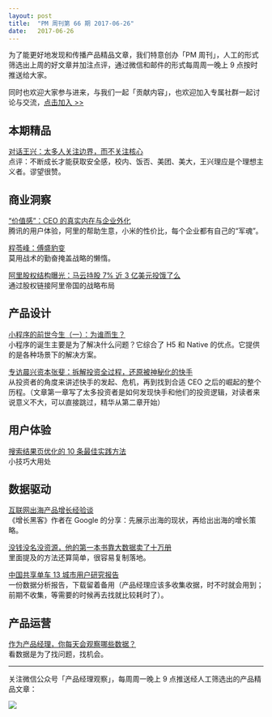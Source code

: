 ```yaml
---
layout: post
title:  "PM 周刊第 66 期 2017-06-26"
date:   2017-06-26
--- 
```


为了能更好地发现和传播产品精品文章，我们特意创办「PM 周刊」，人工的形式筛选出上周的好文章并加注点评，通过微信和邮件的形式每周周一晚上 9 点按时推送给大家。     

同时也欢迎大家参与进来，与我们一起「贡献内容」，也欢迎加入专属社群一起讨论与交流，[点击加入 >>](http://mp.weixin.qq.com/s/w8DK1vV0f3Hpj7u3fCNsiw)   

## 本期精品  

[对话王兴：太多人关注边界，而不关注核心](https://mp.weixin.qq.com/s/SvLoGlrW3-mgkAAXhIRz5Q)   
点评：不断成长才能获取安全感，校内、饭否、美团、美大，王兴理应是个理想主义者。谬望很赞。        

## 商业洞察  

[“价值感”：CEO 的真实内在与企业外化](https://mp.weixin.qq.com/s/3YUbjHu6LN3HEWYstex4ew)   
腾讯的用户体验，阿里的帮助生意，小米的性价比，每个企业都有自己的“军魂”。   

[程苓峰：傅盛豹变](https://mp.weixin.qq.com/s/v4JK9Qmo-0EsThrJY-rabw)   
莫用战术的勤奋掩盖战略的懒惰。   

[阿里股权结构曝光：马云持股 7% 近 3 亿美元投饿了么](http://www.toutiao.com/i6434082524296643073/)   
通过股权链接阿里帝国的战略布局       

## 产品设计 

[小程序的前世今生（一）：为谁而生？](https://mp.weixin.qq.com/s/FQ3njqK6HUZIROzhssFkxg)    
小程序的诞生主要是为了解决什么问题？它综合了 H5 和 Native 的优点。它提供的是各种场景下的解决方案。   

[专访晨兴资本张斐：拆解投资全过程，还原被神秘化的快手](https://mp.weixin.qq.com/s/jtLpNZMPNUtATntq5ZC59w)     
从投资者的角度来讲述快手的发起、危机，再到找到合适 CEO 之后的崛起的整个历程。（文章第一章写了太多投资者是如何发现快手和他们的投资逻辑，对读者来说意义不大，可以直接跳过，精华从第二章开始）   

## 用户体验

[搜索结果页优化的 10 条最佳实践方法](https://mp.weixin.qq.com/s/lBYHDpL7osqbagdqFyFY9Q)    
小技巧大用处   

## 数据驱动

[互联网出海产品增长经验谈](https://mp.weixin.qq.com/s/s27TTebM2vaDdFv5KF7LLA)   
《增长黑客》作者在 Google 的分享：先展示出海的现状，再给出出海的增长策略。  

[没钱没名没资源，他的第一本书靠大数据卖了十万册](https://mp.weixin.qq.com/s/PF1GvWLG9uYZp80slNKK8A)   
里面提及的方法还算简单，很容易复制落地。  

[中国共享单车 13 城市用户研究报告](http://com-4jplus-temp.qiniudn.com/o2o-bike.pdf)   
一份数据分析报告，下载留着备用（产品经理应该多收集收据，时不时就会用到；前期不收集，等需要的时候再去找就比较耗时了）。   

## 产品运营

[作为产品经理，你每天会观察哪些数据？](https://mp.weixin.qq.com/s/ANLtba-CQAeSSDCBVuNpiQ)   
看数据是为了找问题，找机会。   

---
关注微信公众号「产品经理观察」，每周周一晚上 9 点推送经人工筛选出的产品精品文章：
  
![](http://com-4jplus-temp.qiniudn.com/pmweekly-weixin.jpg)   